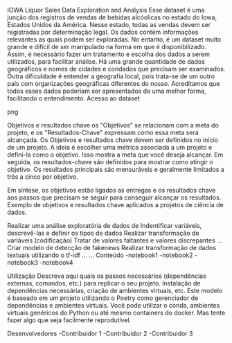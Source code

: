 IOWA Liquor Sales Data Exploration and Analysis
Esse dataset é uma junção dos registros de vendas de bebidas alcóolicas no estado do Iowa, Estados Unidos da América. Nesse estado, todas as vendas devem ser registradas por determinação legal. Os dados contém informações relevantes as quais podem ser exploradas. No entanto, é um dataset muito grande e difícil de ser manipulado na forma em que é disponibilizado. Assim, é necessário fazer um tratamento e escolha dos dados a serem utilizados, para facilitar análise. Há uma grande quantidade de dados geográficos e nomes de cidades e condados que precisam ser examinados. Outra dificuldade é entender a geografia local, pois trata-se de um outro país com organizações geográficas diferentes do nosso. Acreditamos que todos esses dados poderiam ser apresentados de uma melhor forma, facilitando o entendimento. Acesso ao dataset

png

Objetivos e resultados chave
os "Objetivos" se relacionam com a meta do projeto, e os "Resultados-Chave" expressam como essa meta será alcançada. Os Objetivos e resultados chave devem ser definidos no início de um projeto. A ideia é escolher uma métrica associada a um projeto e defini-la como o objetivo. Isso mostra a meta que você deseja alcançar. Em seguida, os resultados-chave são definidos para mostrar como atingir o objetivo. Os resultados principais são mensuráveis ​​e geralmente limitados a três a cinco por objetivo.

Em síntese, os objetivos estão ligados as entregas e os resultados chave aos passos que precisam se seguir para conseguir alcançar os resultados. Exemplo de objetivos e resultados chave aplicados a projetos de ciência de dados.

Realizar uma análise exploratória de dados de
Indentificar variáveis, descrevê-las e definir os tipos de dados
Realizar transformação de variáveis (codificação)
Tratar de valores faltantes e valores discrepantes
...
Criar modelo de detecção de fakenews
Realizar transformação de dados textuais utilizando o tf-idf
...
...
Conteúdo
-notebook1 -notebook2 -notebook3 -notebook4

Utilização
Descreva aqui quais os passos necessários (dependências externas, comandos, etc.) para replicar o seu projeto. Instalação de dependências necessárias, criação de ambientes virtuais, etc. Este modelo é baseado em um projeto utilizando o Poetry como gerenciador de dependências e ambientes virtuais. Você pode utilizar o conda, ambientes virtuais genéricos do Python ou até mesmo containers do docker. Mas tente fazer algo que seja facilmente reprodutível.

Desenvolvedores
-Contribuidor 1 -Contribuidor 2 -Contribuidor 3
